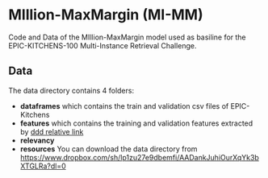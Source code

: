 # MIllion-MaxMargin (MI-MM)
Code and Data of the MIllion-MaxMargin model used as basiline for the EPIC-KITCHENS-100 Multi-Instance Retrieval Challenge.

## Data
The data directory contains 4 folders:
* **dataframes** which contains the train and validation csv files of EPIC-Kitchens
* **features** which contains the training and validation features extracted by [ddd relative link](https://github.com/antoine77340/S3D_HowTo100M/blob/master/README.md])
* **relevancy**
* **resources**
You can download the data directory from https://www.dropbox.com/sh/lp1zu27e9dbemfi/AADankJuhiOurXqYk3bXTGLRa?dl=0

